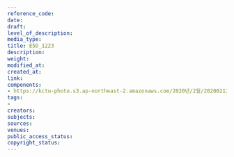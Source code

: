 ```yaml
---
reference_code: 
date: 
draft: 
level_of_description: 
media_type: 
title: E5D_1223
description: 
weight: 
modified_at: 
created_at: 
link: 
components:
- https://kctu-photo.s3.ap-northeast-2.amazonaws.com/2020년/2월/20200212_영남대의료원+고공농성+해단집회/E5D_1223.jpg
tags:
- 
creators: 
subjects: 
sources: 
venues: 
public_access_status: 
copyright_status: 
---
```


